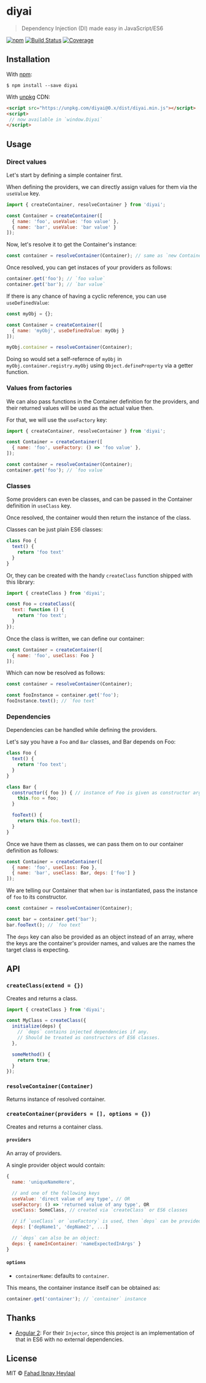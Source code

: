# diyai

> Dependency Injection (DI) made easy in JavaScript/ES6

[![npm](https://img.shields.io/npm/v/diyai.svg)](https://www.npmjs.com/package/diyai) [![Build Status](https://img.shields.io/travis/fahad19/diyai/master.svg)](http://travis-ci.org/fahad19/diyai) [![Coverage](https://img.shields.io/coveralls/fahad19/diyai.svg)](https://coveralls.io/github/fahad19/diyai)

## Installation

With [npm](https://www.npmjs.com/):

```
$ npm install --save diyai
```

With [unpkg](https://unpkg.com) CDN:

```html
<script src="https://unpkg.com/diyai@0.x/dist/diyai.min.js"></script>
<script>
 // now available in `window.Diyai`
</script>
```

## Usage

### Direct values

Let's start by defining a simple container first.

When defining the providers, we can directly assign values for them via the `useValue` key.

```js
import { createContainer, resolveContainer } from 'diyai';

const Container = createContainer([
  { name: 'foo', useValue: 'foo value' },
  { name: 'bar', useValue: 'bar value' }
]);
```

Now, let's resolve it to get the Container's instance:

```js
const container = resolveContainer(Container); // same as `new Container()`
```

Once resolved, you can get instaces of your providers as follows:

```js
container.get('foo'); // `foo value`
container.get('bar'); // `bar value`
```

If there is any chance of having a cyclic reference, you can use `useDefinedValue`:

```js
const myObj = {};

const Container = createContainer([
  { name: 'myObj', useDefinedValue: myObj }
]);

myObj.container = resolveContainer(Container);
```

Doing so would set a self-refernce of `myObj` in `myObj.container.registry.myObj` using `Object.defineProperty` via a getter function.

### Values from factories

We can also pass functions in the Container definition for the providers, and their returned values will be used as the actual value then.

For that, we will use the `useFactory` key:

```js
import { createContainer, resolveContainer } from 'diyai';

const Container = createContainer([
  { name: 'foo', useFactory: () => 'foo value' },
]);

const container = resolveContainer(Container);
container.get('foo'); // `foo value`
```

### Classes

Some providers can even be classes, and can be passed in the Container definition in `useClass` key.

Once resolved, the container would then return the instance of the class.

Classes can be just plain ES6 classes:

```js
class Foo {
  text() {
    return 'foo text'
  }
}
```

Or, they can be created with the handy `createClass` function shipped with this library:

```js
import { createClass } from 'diyai';

const Foo = createClass({
  text: function () {
    return 'foo text';
  }
});
```

Once the class is written, we can define our container:

```js
const Container = createContainer([
  { name: 'foo', useClass: Foo }
]);
```

Which can now be resolved as follows:

```js
const container = resolveContainer(Container);

const fooInstance = container.get('foo');
fooInstance.text(); // `foo text`
```

### Dependencies

Dependencies can be handled while defining the providers.

Let's say you have a `Foo` and `Bar` classes, and Bar depends on Foo:

```js
class Foo {
  text() {
    return 'foo text';
  }
}

class Bar {
  constructor({ foo }) { // instance of Foo is given as constructor argument
    this.foo = foo;
  }

  fooText() {
    return this.foo.text();
  }
}
```

Once we have them as classes, we can pass them on to our container definition as follows:

```js
const Container = createContainer([
  { name: 'foo', useClass: Foo },
  { name: 'bar', useClass: Bar, deps: ['foo'] }
]);
```

We are telling our Container that when `bar` is instantiated, pass the instance of `foo` to its constructor.

```js
const container = resolveContainer(Container);

const bar = container.get('bar');
bar.fooText(); // `foo text`
```

The `deps` key can also be provided as an object instead of an array, where the keys are the container's provider names, and values are the names the target class is expecting.

## API

### `createClass(extend = {})`

Creates and returns a class.

```js
import { createClass } from 'diyai';

const MyClass = createClass({
  initialize(deps) {
    // `deps` contains injected dependencies if any.
    // Should be treated as constructors of ES6 classes.
  },

  someMethod() {
    return true;
  }
});
```

### `resolveContainer(Container)`

Returns instance of resolved container.

### `createContainer(providers = [], options = {})`

Creates and returns a container class.

#### `providers`

An array of providers.

A single provider object would contain:

```js
{
  name: 'uniqueNameHere',

  // and one of the following keys
  useValue: 'direct value of any type', // OR
  useFactory: () => 'returned value of any type', OR
  useClass: SomeClass, // created via `createClass` or ES6 classes

  // if `useClass` or `useFactory` is used, then `deps` can be provided
  deps: ['depName1', 'depName2', ...]

  // `deps` can also be an object:
  deps: { nameInContainer: 'nameExpectedInArgs' }
}
```

#### `options`

* `containerName`: defaults to `container`.

This means, the container instance itself can be obtained as:

```js
container.get('container'); // `container` instance
```

## Thanks

* [Angular 2](https://angular.io): For their `Injector`, since this project is an implementation of that in ES6 with no external dependencies.

## License

MIT © [Fahad Ibnay Heylaal](http://fahad19.com)
